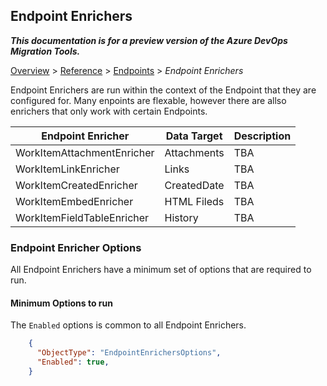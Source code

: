 ## Endpoint Enrichers
**_This documentation is for a preview version of the Azure DevOps Migration Tools._**

[Overview](.././index.md) > [Reference](../index.md) > [Endpoints](../Endpoints/index.md) > *Endpoint Enrichers*

Endpoint Enrichers are run within the context of the Endpoint that they are configured for. Many enpoints are flexable, however there are allso enrichers that only work with certain Endpoints.

Endpoint Enricher | Data Target | Description
----------|-----------|------------
WorkItemAttachmentEnricher | Attachments | TBA
WorkItemLinkEnricher | Links | TBA
WorkItemCreatedEnricher | CreatedDate | TBA
WorkItemEmbedEnricher | HTML Fileds | TBA
WorkItemFieldTableEnricher | History | TBA


### Endpoint Enricher Options

 All Endpoint Enrichers have a minimum set of options that are required to run. 

#### Minimum Options to run

The `Enabled` options is common to all Endpoint Enrichers.


```JSON
    {
      "ObjectType": "EndpointEnrichersOptions",
      "Enabled": true,
    }
```

